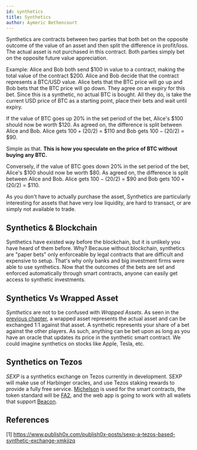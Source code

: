```yaml
---
id: synthetics
title: Synthetics
author: Aymeric Bethencourt
---
```


Synthetics are contracts between two parties that both bet on the opposite outcome of the value of an asset and then split the difference in profit/loss. The actual asset is not purchased in this contract. Both parties simply bet on the opposite future value appreciation.

Example: Alice and Bob both send $100 in value to a contract, making the total value of the contract $200. Alice and Bob decide that the contract represents a BTC/USD value. Alice bets that the BTC price will go up and Bob bets that the BTC price will go down. They agree on an expiry for this bet. Since this is a synthetic, no actual BTC is bought. All they do, is take the current USD price of BTC as a starting point, place their bets and wait until expiry.

If the value of BTC goes up 20% in the set period of the bet, Alice's $100 should now be worth $120. As agreed on, the difference is split between Alice and Bob. Alice gets $100 + ($20/2) = $110 and Bob gets $100 - ($20/2) = $90.

Simple as that. **This is how you speculate on the price of BTC without buying any BTC.**

Conversely, if the value of BTC goes down 20% in the set period of the bet, Alice's $100 should now be worth $80. As agreed on, the difference is split between Alice and Bob. Alice gets $100 - ($20/2) = $90 and Bob gets $100 + ($20/2) = $110.

As you don't have to actually purchase the asset, Synthetics are particularly interesting for assets that have very low liquidity, are hard to transact, or are simply not available to trade.

## Synthetics & Blockchain
Synthetics have existed way before the blockchain, but it is unlikely you have heard of them before. Why? Because without blockchain, synthetics are "paper bets" only enforceable by legal contracts that are difficult and expensive to setup. That's why only banks and big investment firms were able to use synthetics. Now that the outcomes of the bets are set and enforced automatically through smart contracts, anyone can easily get access to synthetic investments.

## Synthetics Vs Wrapped Asset
_Synthetics_ are not to be confused with _Wrapped Assets_. As seen in the [previous chapter](/defi/wrapped-assets), a wrapped asset represents the actual asset and can be exchanged 1:1 against that asset. A synthetic represents your share of a bet against the other players. As such, anything can be bet upon as long as you have an oracle that updates its price in the synthetic smart contract. We could imagine synthetics on stocks like Apple, Tesla, etc.

## Synthetics on Tezos
_SEXP_ is a synthetics exchange on Tezos currently in development. SEXP will make use of Harbinger oracles, and use Tezos staking rewards to provide a fully free service. [Michelson](/michelson) is used for the smart contracts, the token standard will be [FA2](/defi/token-standards), and the web app is going to work with all wallets that support [Beacon](https://www.walletbeacon.io/).

## References

[1] https://www.publish0x.com/publish0x-posts/sexp-a-tezos-based-synthetic-exchange-xmkjjzq
